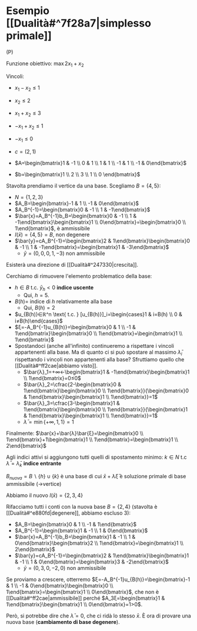 # Esempio [[Dualità#^7f28a7|simplesso primale]]

(P)

Funzione obiettivo: $\max 2x_1+x_2$

Vincoli:
- $x_1-x_2≤1$
- $x_2≤2$
- $x_1+x_2≤3$
- $-x_1+x_2≤1$
- $-x_1≤0$

- $c=(2,1)$
- $A=\begin{bmatrix}1 & -1 \\ 0 & 1 \\ 1 & 1 \\ -1 & 1 \\ -1 & 0\end{bmatrix}$
- $b=\begin{bmatrix}1 \\ 2 \\ 3 \\ 1 \\ 0 \end{bmatrix}$

Stavolta prendiamo il vertice da una base. Scegliamo $B=\{4,5\}$:
- $N=\{1,2,3\}$
- $A_B=\begin{bmatrix}-1 & 1 \\ -1 & 0\end{bmatrix}$
- $A_B^{-1}=\begin{bmatrix}0 & -1 \\ 1 & -1\end{bmatrix}$
- $\bar{x}=A_B^{-1}b_B=\begin{bmatrix}0 & -1 \\ 1 & -1\end{bmatrix}\begin{bmatrix}1 \\ 0\end{bmatrix}=\begin{bmatrix}0 \\ 1\end{bmatrix}$, è ammissibile
- $I(\bar{x})=\{4,5\}=B$, non degenere
- $\bar{y}=cA_B^{-1}=\begin{bmatrix}2 & 1\end{bmatrix}\begin{bmatrix}0 & -1 \\ 1 & -1\end{bmatrix}=\begin{bmatrix}1 & -3\end{bmatrix}$
	- $\bar{y}=(0,0,0,1,-3)$ non ammissibile

Esisterà una direzione di [[Dualità#^247330|crescita]].

Cerchiamo di rimuovere l'elemento problematico della base:

- $h∈B \text{ t.c. } \bar{y}_h<0$ **indice uscente**
	- Qui, $h=5$.
- $B(h)=$ indice di $h$ relativamente alla base
	- Qui, $B(h)=2$
- $u_{B(h)}∈ℝ^n \text{ t.c. } [u_{B(h)}]_i=\begin{cases}1 & i=B(h) \\ 0 & i≠B(h)\end{cases}$
- $ξ=-A_B^{-1}u_{B(h)}=\begin{bmatrix}0 & 1 \\ -1 & 1\end{bmatrix}\begin{bmatrix}0 \\ 1\end{bmatrix}=\begin{bmatrix}1 \\ 1\end{bmatrix}$
- Spostandoci (anche all'infinito) continueremo a rispettare i vincoli appartenenti alla base. Ma di quanto ci si può spostare al massimo $\bar{λ}_i$ rispettando i vincoli non appartenenti alla base? Sfruttiamo quello che [[Dualità#^ff2cae|abbiamo visto]].
	- $\bar{λ}_1=+∞←\begin{bmatrix}1 & -1\end{bmatrix}\begin{bmatrix}1 \\ 1\end{bmatrix}=0≤0$
	- $\bar{λ}_2=\cfrac{2-\begin{bmatrix}0 & 1\end{bmatrix}\begin{bmatrix}0 \\ 1\end{bmatrix}}{\begin{bmatrix}0 & 1\end{bmatrix}\begin{bmatrix}1 \\ 1\end{bmatrix}}=1$
	- $\bar{λ}_3=\cfrac{3-\begin{bmatrix}1 & 1\end{bmatrix}\begin{bmatrix}0 \\ 1\end{bmatrix}}{\begin{bmatrix}1 & 1\end{bmatrix}\begin{bmatrix}1 \\ 1\end{bmatrix}}=1$
	- $\bar{λ}=\min\{+∞,1,1\}=1$

Finalmente: $\bar{x}+\bar{λ}\bar{ξ}=\begin{bmatrix}0 \\ 1\end{bmatrix}+1\begin{bmatrix}1 \\ 1\end{bmatrix}=\begin{bmatrix}1 \\ 2\end{bmatrix}$

Agli indici attivi si aggiungono tutti quelli di spostamento minimo:
$k∈N \text{ t.c }\bar{λ}=\bar{λ}_k$ **indice entrante**

$B_{nuova}=B∖\{h\}∪\{k\}$ è una base di cui $\bar{x}+\bar{λ}\bar{ξ}$ è soluzione primale di base ammissibile (→vertice)


Abbiamo il nuovo $I(\bar{x})=\{2,3,4\}$

Rifacciamo tutti i conti con la nuova base $B=\{2,4\}$ (stavolta è [[Dualità#^e880fd|degenere]], abbiamo escluso $3$):
- $A_B=\begin{bmatrix}0 & 1 \\ -1 & 1\end{bmatrix}$
- $A_B^{-1}=\begin{bmatrix}1 & -1 \\ 1 & 0\end{bmatrix}$
- $\bar{x}=A_B^{-1}b_B=\begin{bmatrix}1 & -1 \\ 1 & 0\end{bmatrix}\begin{bmatrix}2 \\ 1\end{bmatrix}=\begin{bmatrix}1 \\ 2\end{bmatrix}$
- $\bar{y}=cA_B^{-1}=\begin{bmatrix}2 & 1\end{bmatrix}\begin{bmatrix}1 & -1 \\ 1 & 0\end{bmatrix}=\begin{bmatrix}3 & -2\end{bmatrix}$
	- $\bar{y}=(0,3,0,-2,0)$ non ammissibile

Se proviamo a crescere, otterremo $ξ=-A_B^{-1}u_{B(h)}=\begin{bmatrix}-1 & 1 \\ -1 & 0\end{bmatrix}\begin{bmatrix}0 \\ 1\end{bmatrix}=\begin{bmatrix}1 \\ 0\end{bmatrix}$, che non è [[Dualità#^ff2cae|ammissibile]] perché $A_3ξ=\begin{bmatrix}1 & 1\end{bmatrix}\begin{bmatrix}1 \\ 0\end{bmatrix}=1>0$.

Però, si potrebbe dire che $\bar{λ}=0$, che ci ridà lo stesso $\bar{x}$. È ora di provare una nuova base (**cambiamento di base degenere**).